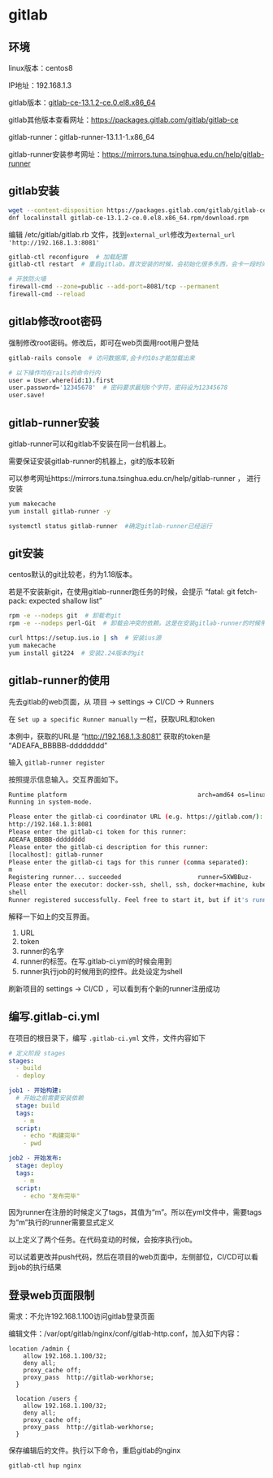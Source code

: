 # gitlab

## 环境

linux版本：centos8

IP地址：192.168.1.3

gitlab版本：[gitlab-ce-13.1.2-ce.0.el8.x86_64](https://packages.gitlab.com/gitlab/gitlab-ce/packages/el/8/gitlab-ce-13.1.2-ce.0.el8.x86_64.rpm)

gitlab其他版本查看网址：https://packages.gitlab.com/gitlab/gitlab-ce

gitlab-runner：gitlab-runner-13.1.1-1.x86_64

gitlab-runner安装参考网址：https://mirrors.tuna.tsinghua.edu.cn/help/gitlab-runner


## gitlab安装

``` bash
wget --content-disposition https://packages.gitlab.com/gitlab/gitlab-ce/packages/el/8/gitlab-ce-13.1.2-ce.0.el8.x86_64.rpm/download.rpm  # 下载安装包
dnf localinstall gitlab-ce-13.1.2-ce.0.el8.x86_64.rpm/download.rpm
```

编辑 /etc/gitlab/gitlab.rb 文件，找到`external_url`修改为`external_url 'http://192.168.1.3:8081'`

``` bash
gitlab-ctl reconfigure  # 加载配置
gitlab-ctl restart  # 重启gitlab。首次安装的时候，会初始化很多东西，会卡一段时间

# 开放防火墙
firewall-cmd --zone=public --add-port=8081/tcp --permanent
firewall-cmd --reload
```


## gitlab修改root密码

强制修改root密码。修改后，即可在web页面用root用户登陆

``` bash
gitlab-rails console  # 访问数据库,会卡约10s才能加载出来

# 以下操作均在rails的命令行内
user = User.where(id:1).first
user.password='12345678'  # 密码要求最短8个字符，密码设为12345678
user.save!
```

## gitlab-runner安装

gitlab-runner可以和gitlab不安装在同一台机器上。

需要保证安装gitlab-runner的机器上，git的版本较新

可以参考网址https://mirrors.tuna.tsinghua.edu.cn/help/gitlab-runner ， 进行安装
``` bash
yum makecache
yum install gitlab-runner -y

systemctl status gitlab-runner  #确定gitlab-runner已经运行
```

## git安装

centos默认的git比较老，约为1.18版本。

若是不安装新git，在使用gitlab-runner跑任务的时候，会提示 “fatal: git fetch-pack: expected shallow list”

``` bash
rpm -e --nodeps git  # 卸载老git
rpm -e --nodeps perl-Git  # 卸载会冲突的依赖。这是在安装gitlab-runner的时候带进来的依赖。

curl https://setup.ius.io | sh  # 安装ius源
yum makecache
yum install git224  # 安装2.24版本的git
```

## gitlab-runner的使用

先去gitlab的web页面，从  项目 -> settings -> CI/CD -> Runners

在 `Set up a specific Runner manually` 一栏，获取URL和token

本例中，获取的URL是 “http://192.168.1.3:8081” 获取的token是 “ADEAFA_BBBBB-dddddddd”

输入 `gitlab-runner register`

按照提示信息输入。交互界面如下。

``` bash
Runtime platform                                    arch=amd64 os=linux pid=14166 revision=6fbc7474 version=13.1.1
Running in system-mode.

Please enter the gitlab-ci coordinator URL (e.g. https://gitlab.com/):
http://192.168.1.3:8081
Please enter the gitlab-ci token for this runner:
ADEAFA_BBBBB-dddddddd
Please enter the gitlab-ci description for this runner:
[localhost]: gitlab-runner
Please enter the gitlab-ci tags for this runner (comma separated):
m
Registering runner... succeeded                     runner=5XWBBuz-
Please enter the executor: docker-ssh, shell, ssh, docker+machine, kubernetes, custom, parallels, virtualbox, docker-ssh+machine, docker:
shell
Runner registered successfully. Feel free to start it, but if it's running already the config should be automatically reloaded!
```

解释一下如上的交互界面。

1. URL
2. token
3. runner的名字
4. runner的标签。在写.gitlab-ci.yml的时候会用到
5. runner执行job的时候用到的控件。此处设定为shell

刷新项目的 settings -> CI/CD ，可以看到有个新的runner注册成功

## 编写.gitlab-ci.yml

在项目的根目录下，编写 `.gitlab-ci.yml` 文件，文件内容如下

``` yml
# 定义阶段 stages
stages:
  - build
  - deploy

job1 - 开始构建:
  # 开始之前需要安装依赖
  stage: build
  tags:
    - m
  script:
    - echo "构建完毕"
    - pwd

job2 - 开始发布:
  stage: deploy
  tags:
    - m
  script:
    - echo "发布完毕"
```

因为runner在注册的时候定义了tags，其值为“m”。所以在yml文件中，需要tags为“m”执行的runner需要显式定义

以上定义了两个任务。在代码变动的时候，会按序执行job。

可以试着更改并push代码，然后在项目的web页面中，左侧部位，CI/CD可以看到job的执行结果

## 登录web页面限制

需求：不允许192.168.1.100访问gitlab登录页面

编辑文件：/var/opt/gitlab/nginx/conf/gitlab-http.conf，加入如下内容：

``` config
location /admin {
    allow 192.168.1.100/32;
    deny all;
    proxy_cache off;
    proxy_pass  http://gitlab-workhorse;
  }

  location /users {
    allow 192.168.1.100/32;
    deny all;
    proxy_cache off;
    proxy_pass  http://gitlab-workhorse;
  }
```

保存编辑后的文件。执行以下命令，重启gitlab的nginx

``` bash
gitlab-ctl hup nginx
```